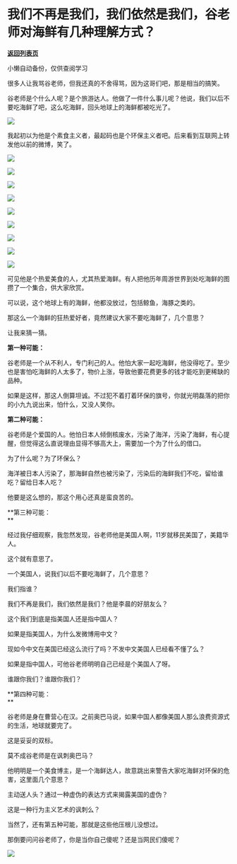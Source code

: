# 我们不再是我们，我们依然是我们，谷老师对海鲜有几种理解方式？

[**返回列表页**](/gzh/记忆承载3)

小懒自动备份，仅供查阅学习

很多人让我骂谷老师，但我还真的不舍得骂，因为这哥们吧，那是相当的搞笑。  

  

谷老师是个什么人呢？是个旅游达人。他做了一件什么事儿呢？他说，我们以后不要吃海鲜了吧，这么吃海鲜，回头地球上的海鲜都被吃光了。  

![](https://mmbiz.qpic.cn/mmbiz_png/aYCQDPqZ8kwxEso0mJBiccCqVQIxib78ib7WBj11JKvh0Wn5JCsnG7TZYC3lm7RDoJBZTjiafKO8R6jIibnWQtesiaKQ/640?wx_fmt=png)

  

我起初以为他是个素食主义者，最起码也是个环保主义者吧。后来看到互联网上转发他以前的微博，笑了。

  

![](https://mmbiz.qpic.cn/mmbiz_png/PwB5C6vPCzQ10u4aUnVdyS78B1kGPsVUCAfrXFmD1QlHosahjoFFejJL86JBXoWWywtqvicEHZ2DJN4yv6Qqr3w/640?wx_fmt=png)

![](https://mmbiz.qpic.cn/mmbiz_png/PwB5C6vPCzQ10u4aUnVdyS78B1kGPsVUsS9mXvefiaAztepJmWU4xwusiakz3GM80ezFPwJRV9ibByP0ribicBhjStg/640?wx_fmt=png)

![](https://mmbiz.qpic.cn/mmbiz_png/PwB5C6vPCzQ10u4aUnVdyS78B1kGPsVUxaTFSdqcTRnOEme5mY1wXdDR7TQWPN87bGwuVPeTyQHvyTXLiaLv2Vg/640?wx_fmt=png)

![](https://mmbiz.qpic.cn/mmbiz_png/PwB5C6vPCzQ10u4aUnVdyS78B1kGPsVUl2AWcI9icYpTbClJs11u7RTiblVmhwLGTu5UgicohJn6euZnZ2483ALQg/640?wx_fmt=png)

![](https://mmbiz.qpic.cn/mmbiz_png/PwB5C6vPCzQ10u4aUnVdyS78B1kGPsVU0ia7zd9RFRzicUVdmfLIgzJoQh0sxv7jRrMFPgmg78oLCH9hqSVvTgbw/640?wx_fmt=png)

![](https://mmbiz.qpic.cn/mmbiz_png/PwB5C6vPCzQ10u4aUnVdyS78B1kGPsVU8vicXeLvpSsH8QpjMyzZhiaIZqcnITgOKFMpejhNlpibUHwGQicyQW0StA/640?wx_fmt=png)

![](https://mmbiz.qpic.cn/mmbiz_png/PwB5C6vPCzQ10u4aUnVdyS78B1kGPsVU9xE5YichUA61d82L9an2Iqps0c3CtvuPPthKtNjPcqzYbThhWY5oshw/640?wx_fmt=png)

![](https://mmbiz.qpic.cn/mmbiz_png/PwB5C6vPCzQ10u4aUnVdyS78B1kGPsVUibhf9OFiapAz6gwiaOS4Lsrutk21dSfESLhINic3ZoFxruQmmX4NObR6Rg/640?wx_fmt=png)

![](https://mmbiz.qpic.cn/mmbiz_png/PwB5C6vPCzQ10u4aUnVdyS78B1kGPsVUSpzsgW9I89DoxTWAzAdHSdSqsicg1RGeyEC07Lor7yk1vtyUpzr68qw/640?wx_fmt=png)

  

可见他是个热爱美食的人，尤其热爱海鲜。有人把他历年周游世界到处吃海鲜的图攒了一个集合，供大家欣赏。

  

可以说，这个地球上有的海鲜，他都没放过，包括鲸鱼，海豚之类的。

  

那这么一个海鲜的狂热爱好者，竟然建议大家不要吃海鲜了，几个意思？

  

让我来猜一猜。

  

 **第一种可能：**

  

谷老师是一个从不利人，专门利己的人。他怕大家一起吃海鲜，他没得吃了。至少也是害怕吃海鲜的人太多了，物价上涨，导致他要花费更多的钱才能吃到更稀缺的品种。

  

如果是这样，那这人倒算坦诚。不过犯不着打着环保的旗号，你就光明磊落的把你的小九九说出来，怕什么，又没人笑你。

  

 **第二种可能：**

  

谷老师是个爱国的人。他怕日本人倾倒核废水，污染了海洋，污染了海鲜，有心提醒，但觉得这么直说理由显得不够高大上，需要加一个为了什么的借口。

  

为了什么呢？为了环保么？

  

海洋被日本人污染了，那海鲜自然也被污染了，污染后的海鲜我们不吃，留给谁吃？留给日本人吃？  

  

他要是这么想的，那这个用心还真是蛮良苦的。  

  

 **第三种可能：  
**

  

经过我仔细观察，我忽然发现，谷老师他是美国人啊，11岁就移民美国了，美籍华人。  

  

这个就有意思了。  

  

一个美国人，说我们以后不要吃海鲜了，几个意思？

  

我们指谁？  

  

我们不再是我们，我们依然是我们？他是李晨的好朋友么？

  

这个我们到底是指美国人还是指中国人？  

  

如果是指美国人，为什么发微博用中文？

  

现如今中文在美国已经这么流行了吗？不发中文美国人已经看不懂了么？

  

如果是指中国人，可他谷老师明明自己已经是个美国人了呀。

  

谁跟你我们？谁跟你我们？

  

 **第四种可能：  
**

  

谷老师是身在曹营心在汉。之前奥巴马说，如果中国人都像美国人那么浪费资源式的生活，地球就要完了。  

  

这是妥妥的双标。  

  

莫不成谷老师是在讽刺奥巴马？

  

他明明是一个美食博主，是一个海鲜达人，故意跳出来警告大家吃海鲜对环保的危害，这里面几个意思？  

  

主动送人头？通过一种虚伪的表达方式来揭露美国的虚伪？

  

这是一种行为主义艺术的讽刺么？

  

当然了，还有第五种可能，那就是这些他压根儿没想过。

  

那倒要问问谷老师了，你是当你自己傻呢？还是当网民们傻呢？

![](https://mmbiz.qpic.cn/mmbiz_png/aYCQDPqZ8kwxEso0mJBiccCqVQIxib78ib7f9n5sY4HgMjhBhicI77IV2TkstTT9PZSA1hwmJKnBFjeLzgFodDA99g/640?wx_fmt=png)

